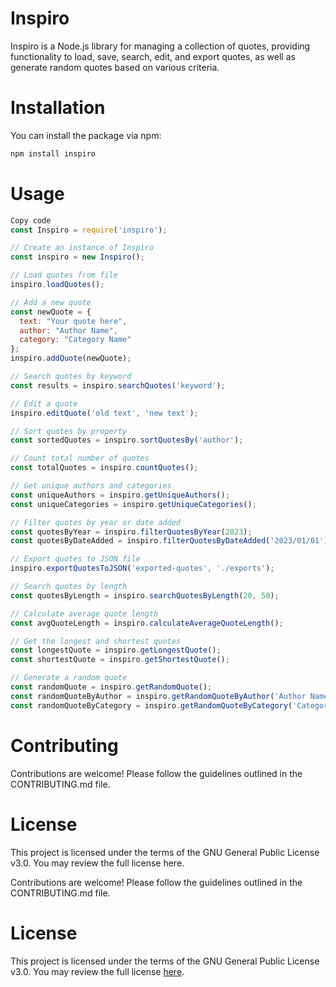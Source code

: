 # Inspiro

Inspiro is a Node.js library for managing a collection of quotes, providing functionality to load, save, search, edit, and export quotes, as well as generate random quotes based on various criteria.

# Installation
You can install the package via npm:

```bash
npm install inspiro
```

# Usage

```js
Copy code
const Inspiro = require('inspiro');

// Create an instance of Inspiro
const inspiro = new Inspiro();

// Load quotes from file
inspiro.loadQuotes();

// Add a new quote
const newQuote = {
  text: "Your quote here",
  author: "Author Name",
  category: "Category Name"
};
inspiro.addQuote(newQuote);

// Search quotes by keyword
const results = inspiro.searchQuotes('keyword');

// Edit a quote
inspiro.editQuote('old text', 'new text');

// Sort quotes by property
const sortedQuotes = inspiro.sortQuotesBy('author');

// Count total number of quotes
const totalQuotes = inspiro.countQuotes();

// Get unique authors and categories
const uniqueAuthors = inspiro.getUniqueAuthors();
const uniqueCategories = inspiro.getUniqueCategories();

// Filter quotes by year or date added
const quotesByYear = inspiro.filterQuotesByYear(2023);
const quotesByDateAdded = inspiro.filterQuotesByDateAdded('2023/01/01');

// Export quotes to JSON file
inspiro.exportQuotesToJSON('exported-quotes', './exports');

// Search quotes by length
const quotesByLength = inspiro.searchQuotesByLength(20, 50);

// Calculate average quote length
const avgQuoteLength = inspiro.calculateAverageQuoteLength();

// Get the longest and shortest quotes
const longestQuote = inspiro.getLongestQuote();
const shortestQuote = inspiro.getShortestQuote();

// Generate a random quote
const randomQuote = inspiro.getRandomQuote();
const randomQuoteByAuthor = inspiro.getRandomQuoteByAuthor('Author Name');
const randomQuoteByCategory = inspiro.getRandomQuoteByCategory('Category Name');
```


# Contributing

Contributions are welcome! Please follow the guidelines outlined in the CONTRIBUTING.md file.

# License
This project is licensed under the terms of the GNU General Public License v3.0. You may review the full license here.

Contributions are welcome! Please follow the guidelines outlined in the CONTRIBUTING.md file.

# License
This project is licensed under the terms of the GNU General Public License v3.0. You may review the full license [here](https://www.gnu.org/licenses/gpl-3.0.en.html).



